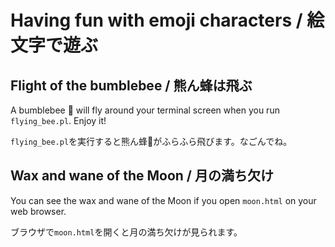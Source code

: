 # Having fun with emoji characters / 絵文字で遊ぶ

## Flight of the bumblebee / 熊ん蜂は飛ぶ
A bumblebee 🐝 will fly around your terminal screen when you run `flying_bee.pl`.  Enjoy it!

`flying_bee.pl`を実行すると熊ん蜂🐝がふらふら飛びます。なごんでね。

## Wax and wane of the Moon / 月の満ち欠け
You can see the wax and wane of the Moon if you open `moon.html` on your web browser.

ブラウザで`moon.html`を開くと月の満ち欠けが見られます。

